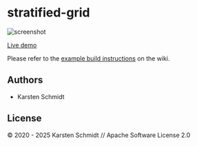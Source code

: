 # stratified-grid

![screenshot](https://raw.githubusercontent.com/thi-ng/umbrella/develop/assets/poisson/stratified-grid.png)

[Live demo](http://demo.thi.ng/umbrella/stratified-grid/)

Please refer to the [example build instructions](https://github.com/thi-ng/umbrella/wiki/Example-build-instructions) on the wiki.

## Authors

- Karsten Schmidt

## License

&copy; 2020 - 2025 Karsten Schmidt // Apache Software License 2.0
